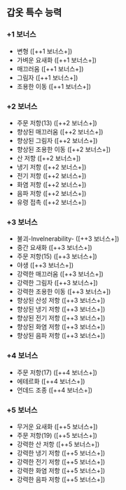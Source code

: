 ## 갑옷 특수 능력

### +1 보너스
- 변형 ([++1 보너스+])
- 가벼운 요새화 ([++1 보너스+])
- 매끄러움 ([++1 보너스+])
- 그림자 ([++1 보너스+])
- 조용한 이동 ([++1 보너스+])

### +2 보너스
- 주문 저항(13) ([++2 보너스+])
- 향상된 매끄러움 ([++2 보너스+])
- 향상된 그림자 ([++2 보너스+])
- 향상된 조용한 이동 ([++2 보너스+])
- 산 저항 ([++2 보너스+])
- 냉기 저항 ([++2 보너스+])
- 전기 저항 ([++2 보너스+])
- 화염 저항 ([++2 보너스+])
- 음파 저항 ([++2 보너스+])
- 유령 접촉 ([++2 보너스+])

### +3 보너스
- 불괴-Invelnerability- ([++3 보너스+])
- 중간 요새화 ([++3 보너스+])
- 주문 저항(15) ([++3 보너스+])
- 야생 ([++3 보너스+])
- 강력한 매끄러움 ([++3 보너스+])
- 강력한 그림자 ([++3 보너스+])
- 강력한 조용한 이동 ([++3 보너스+])
- 향상된 산성 저항 ([++3 보너스+])
- 향상된 냉기 저항 ([++3 보너스+])
- 향상된 전기 저항 ([++3 보너스+])
- 향상된 화염 저항 ([++3 보너스+])
- 향상된 음파 저항 ([++3 보너스+])

### +4 보너스
- 주문 저항(17) ([++4 보너스+])
- 에테르화 ([++4 보너스+])
- 언데드 조종 ([++4 보너스+])

### +5 보너스
- 무거운 요새화 ([++5 보너스+])
- 주문 저항(19) ([++5 보너스+])
- 강력한 산 저항 ([++5 보너스+])
- 강력한 냉기 저항 ([++5 보너스+])
- 강력한 전기 저항 ([++5 보너스+])
- 강력한 화염 저항 ([++5 보너스+])
- 강력한 음파 저항 ([++5 보너스+])